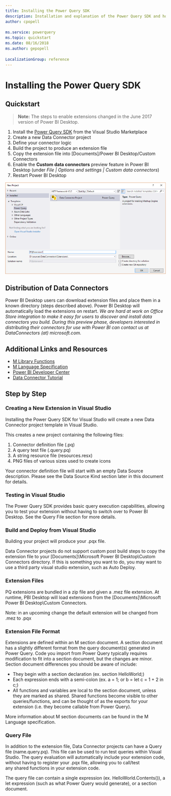 ```yaml
---
title: Installing the Power Query SDK
description: Installation and explanation of the Power Query SDK and how to use Custom Connectors
author: cpopell

ms.service: powerquery
ms.topic: quickstart
ms.date: 08/16/2018
ms.author: gepopell

LocalizationGroup: reference
---
```


# Installing the Power Query SDK

## Quickstart
> **Note:** The steps to enable extensions changed in the June 2017 version of Power BI Desktop.
1. Install the [Power Query SDK](https://aka.ms/powerquerysdk) from the Visual Studio Marketplace
2. Create a new Data Connector project
3. Define your connector logic
4. Build the project to produce an extension file
5. Copy the extension file into [Documents]/Power BI Desktop/Custom Connectors
6. Enable the **Custom data connectors** preview feature in Power BI Desktop (under *File | Options and settings | Custom data connectors*)
7. Restart Power BI Desktop

![Preview Feature](images/newProject.png)
## Distribution of Data Connectors
Power BI Desktop users can download extension files and place them in a known directory (steps described above). Power BI Desktop will automatically load the extensions on restart.
_We are hard at work on Office Store integration to make it easy for users to discover and install data connectors you build. During this preview phase, developers interested in distributing their connectors for use with Power BI can contact us at DataConnectors (at) microsoft.com._
## Additional Links and Resources
* [M Library Functions](https://msdn.microsoft.com/library/mt253322.aspx)
* [M Language Specification](https://msdn.microsoft.com/library/mt807488.aspx)
* [Power BI Developer Center](https://powerbi.microsoft.com/developers/)
* [Data Connector Tutorial](~/../samples/TripPin/README.md)



## Step by Step

### Creating a New Extension in Visual Studio
Installing the Power Query SDK for Visual Studio will create a new Data Connector project template in Visual Studio.

This creates a new project containing the following files:

1. Connector definition file (<connectorName>.pq)
2. A query test file (<connectorName>.query.pq)
3. A string resource file (resources.resx)
4. PNG files of various sizes used to create icons


Your connector definition file will start with an empty Data Source description. Please see the Data Source Kind section later in this document for details.

### Testing in Visual Studio

The Power Query SDK provides basic query execution capabilities, allowing you to test your extension without having to switch over to Power BI Desktop. See the Query File section for more details.

### Build and Deploy from Visual Studio

Building your project will produce your .pqx file.

Data Connector projects do not support custom post build steps to copy the extension file to your [Documents]\Microsoft Power BI Desktop\Custom Connectors directory. If this is something you want to do, you may want to use a third party visual studio extension, such as Auto Deploy.

### Extension Files

PQ extensions are bundled in a zip file and given a .mez file extension. At runtime, PBI Desktop will load extensions from the [Documents]\Microsoft Power BI Desktop\Custom Connectors.

Note: in an upcoming change the default extension will be changed from .mez to .pqx

### Extension File Format

Extensions are defined within an M section document. A section document has a slightly different format from the query document(s) generated in Power Query. Code you import from Power Query typically requires modification to fit into a section document, but the changes are minor. Section document differences you should be aware of include:
* They begin with a section declaration (ex. section HelloWorld;)
* Each expression ends with a semi-colon (ex. a = 1; or b = let c = 1 + 2 in c;)
* All functions and variables are local to the section document, unless they are marked as shared. Shared functions become visible to other queries/functions, and can be thought of as the exports for your extension (i.e. they become callable from Power Query).

More information about M section documents can be found in the M Language specification.

### Query File
In addition to the extension file, Data Connector projects can have a Query file (name.query.pq). This file can be used to run test queries within Visual Studio. The query evaluation will automatically include your extension code, without having to register your .pqx file, allowing you to call/test any shared functions in your extension code.

The query file can contain a single expression (ex. HelloWorld.Contents()), a let expression (such as what Power Query would generate), or a section document.
